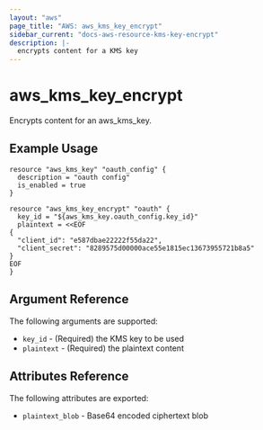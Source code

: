 ```yaml
---
layout: "aws"
page_title: "AWS: aws_kms_key_encrypt"
sidebar_current: "docs-aws-resource-kms-key-encrypt"
description: |-
  encrypts content for a KMS key
---
```


# aws\_kms\_key\_encrypt

Encrypts content for an aws_kms_key.

## Example Usage

```
resource "aws_kms_key" "oauth_config" {
  description = "oauth config"
  is_enabled = true
}

resource "aws_kms_key_encrypt" "oauth" {
  key_id = "${aws_kms_key.oauth_config.key_id}"
  plaintext = <<EOF
{
  "client_id": "e587dbae22222f55da22",
  "client_secret": "8289575d00000ace55e1815ec13673955721b8a5"
}
EOF
}
```

## Argument Reference

The following arguments are supported:

* `key_id` - (Required) the KMS key to be used
* `plaintext` - (Required) the plaintext content

## Attributes Reference

The following attributes are exported:

* `plaintext_blob` - Base64 encoded ciphertext blob
